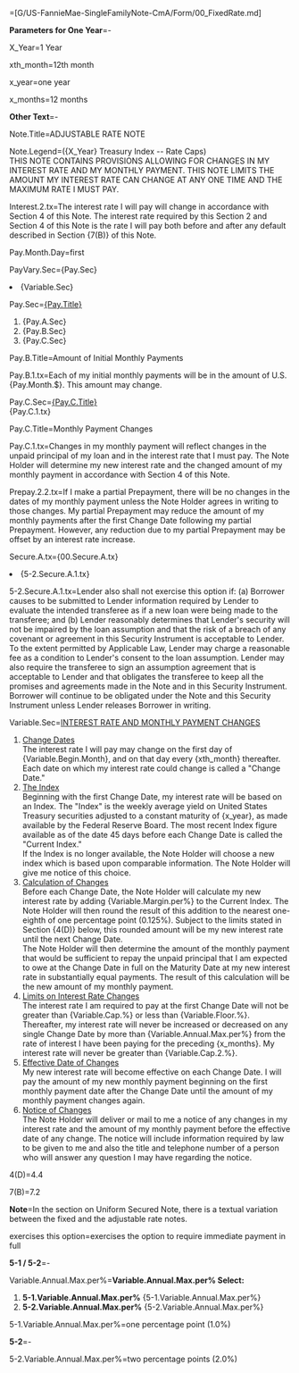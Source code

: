 =[G/US-FannieMae-SingleFamilyNote-CmA/Form/00_FixedRate.md]

<b>Parameters for One Year</b>=-

X_Year=1 Year

xth_month=12th month

x_year=one year

x_months=12 months

<b>Other Text</b>=-

Note.Title=ADJUSTABLE RATE NOTE

Note.Legend=({X_Year} Treasury Index -- Rate Caps)<br>THIS NOTE CONTAINS PROVISIONS ALLOWING FOR CHANGES IN MY INTEREST RATE AND MY MONTHLY PAYMENT.  THIS NOTE LIMITS THE AMOUNT MY INTEREST RATE CAN CHANGE AT ANY ONE TIME AND THE MAXIMUM RATE I MUST PAY.

Interest.2.tx=The interest rate I will pay will change in accordance with Section 4 of this Note.  The interest rate required by this Section 2 and Section 4 of this Note is the rate I will pay both before and after any default described in Section {7(B)} of this Note.

Pay.Month.Day=first

PayVary.Sec={Pay.Sec}</li><li>{Variable.Sec}

Pay.Sec=<u>{Pay.Title}</u><ol><li>{Pay.A.Sec}</li><li>{Pay.B.Sec}</li><li>{Pay.C.Sec}</li></ol>

Pay.B.Title=Amount of Initial Monthly Payments

Pay.B.1.tx=Each of my initial monthly payments will be in the amount of U.S. {Pay.Month.$}.  This amount may change.

Pay.C.Sec=<u>{Pay.C.Title}</u><br>{Pay.C.1.tx}

Pay.C.Title=Monthly Payment Changes

Pay.C.1.tx=Changes in my monthly payment will reflect changes in the unpaid principal of my loan and in the interest rate that I must pay.  The Note Holder will determine my new interest rate and the changed amount of my monthly payment in accordance with Section 4 of this Note.


Prepay.2.2.tx=If I make a partial Prepayment, there will be no changes in the dates of my monthly payment unless the Note Holder agrees in writing to those changes.  My partial Prepayment may reduce the amount of my monthly payments after the first Change Date following my partial Prepayment.  However, any reduction due to my partial Prepayment may be offset by an interest rate increase.


Secure.A.tx={00.Secure.A.tx}</li><li>{5-2.Secure.A.1.tx}

5-2.Secure.A.1.tx=Lender also shall not exercise this option if:  (a) Borrower causes to be submitted to Lender information required by Lender to evaluate the intended transferee as if a new loan were being made to the transferee; and (b) Lender reasonably determines that Lender's security will not be impaired by the loan assumption and that the risk of a breach of any covenant or agreement in this Security Instrument is acceptable to Lender.<br>To the extent permitted by Applicable Law, Lender may charge a reasonable fee as a condition to Lender's consent to the loan assumption.  Lender may also require the transferee to sign an assumption agreement that is acceptable to Lender and that obligates the transferee to keep all the promises and agreements made in the Note and in this Security Instrument.  Borrower will continue to be obligated under the Note and this Security Instrument unless Lender releases Borrower in writing.

Variable.Sec=<u>INTEREST RATE AND MONTHLY PAYMENT CHANGES</u><ol><li><u>Change Dates</u><br>The interest rate I will pay may change on the first day of {Variable.Begin.Month}, and on that day every {xth_month} thereafter.  Each date on which my interest rate could change is called a "Change Date."</li><li><u>The Index</u><br>Beginning with the first Change Date, my interest rate will be based on an Index.  The "Index" is the weekly average yield on United States Treasury securities adjusted to a constant maturity of {x_year}, as made available by the Federal Reserve Board. The most recent Index figure available as of the date 45 days before each Change Date is called the "Current Index."<br>If the Index is no longer available, the Note Holder will choose a new index which is based upon comparable information.  The Note Holder will give me notice of this choice.</li><li><u>Calculation of Changes</u><br>	Before each Change Date, the Note Holder will calculate my new interest rate by adding {Variable.Margin.per%} to the Current Index.  The Note Holder will then round the result of this addition to the nearest one-eighth of one percentage point (0.125%).  Subject to the limits stated in Section {4(D)} below, this rounded amount will be my new interest rate until the next Change Date.<br>The Note Holder will then determine the amount of the monthly payment that would be sufficient to repay the unpaid principal that I am expected to owe at the Change Date in full on the Maturity Date at my new interest rate in substantially equal payments.  The result of this calculation will be the new amount of my monthly payment.</li><li><u>Limits on Interest Rate Changes</u><br>The interest rate I am required to pay at the first Change Date will not be greater than {Variable.Cap.%} or less than {Variable.Floor.%}.  Thereafter, my interest rate will never be increased or decreased on any single Change Date by more than {Variable.Annual.Max.per%} from the rate of interest I have been paying for the preceding {x_months}.  My interest rate will never be greater than {Variable.Cap.2.%}.</li><li><u>Effective Date of Changes</u><br>My new interest rate will become effective on each Change Date.  I will pay the amount of my new monthly payment beginning on the first monthly payment date after the Change Date until the amount of my monthly payment changes again.</li><li><u>Notice of Changes</u><br>The Note Holder will deliver or mail to me a notice of any changes in my interest rate and the amount of my monthly payment before the effective date of any change.  The notice will include information required by law to be given to me and also the title and telephone number of a person who will answer any question I may have regarding the notice.</li></ol>

4(D)=4.4

7(B)=7.2

<b>Note</b>=In the section on Uniform Secured Note, there is a textual variation between the fixed and the adjustable rate notes.

exercises this option=exercises the option to require immediate payment in full

<b>5-1 / 5-2</b>=-

Variable.Annual.Max.per%=<b>Variable.Annual.Max.per% Select:</b><ol><li><b>5-1.Variable.Annual.Max.per%</b> {5-1.Variable.Annual.Max.per%}</li><li><b>5-2.Variable.Annual.Max.per%</b> {5-2.Variable.Annual.Max.per%}</li></ol>

5-1.Variable.Annual.Max.per%=one percentage point (1.0%)

<b>5-2</b>=-

5-2.Variable.Annual.Max.per%=two percentage points (2.0%)
